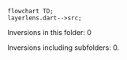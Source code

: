<!---
Generated by https://github.com/polina-c/layerlens
Dependencies that create loops (inversions) are marked with `!`.
-->

```mermaid
flowchart TD;
layerlens.dart-->src;
```

Inversions in this folder: 0

Inversions including subfolders: 0.

